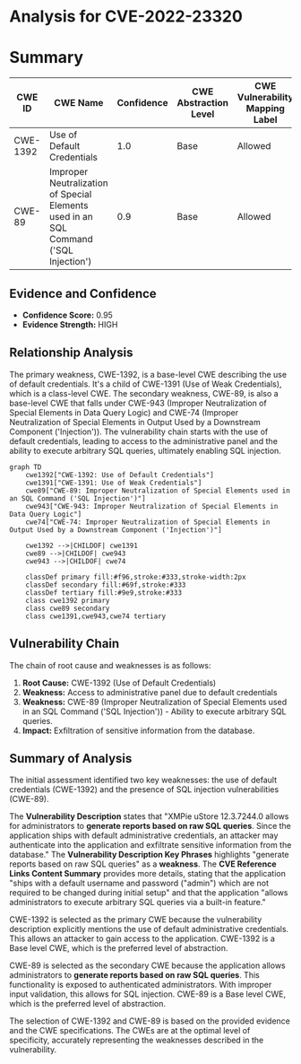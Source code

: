 # Analysis for CVE-2022-23320

# Summary
| CWE ID | CWE Name | Confidence | CWE Abstraction Level | CWE Vulnerability Mapping Label | CWE-Vulnerability Mapping Notes |
|---|---|---|---|---|---|
| CWE-1392 | Use of Default Credentials | 1.0 | Base | Allowed | Primary CWE |
| CWE-89 | Improper Neutralization of Special Elements used in an SQL Command ('SQL Injection') | 0.9 | Base | Allowed | Secondary Candidate |

## Evidence and Confidence

*   **Confidence Score:** 0.95
*   **Evidence Strength:** HIGH

## Relationship Analysis
The primary weakness, CWE-1392, is a base-level CWE describing the use of default credentials. It's a child of CWE-1391 (Use of Weak Credentials), which is a class-level CWE. The secondary weakness, CWE-89, is also a base-level CWE that falls under CWE-943 (Improper Neutralization of Special Elements in Data Query Logic) and CWE-74 (Improper Neutralization of Special Elements in Output Used by a Downstream Component ('Injection')). The vulnerability chain starts with the use of default credentials, leading to access to the administrative panel and the ability to execute arbitrary SQL queries, ultimately enabling SQL injection.

```mermaid
graph TD
    cwe1392["CWE-1392: Use of Default Credentials"]
    cwe1391["CWE-1391: Use of Weak Credentials"]
    cwe89["CWE-89: Improper Neutralization of Special Elements used in an SQL Command ('SQL Injection')"]
    cwe943["CWE-943: Improper Neutralization of Special Elements in Data Query Logic"]
    cwe74["CWE-74: Improper Neutralization of Special Elements in Output Used by a Downstream Component ('Injection')"]
    
    cwe1392 -->|CHILDOF| cwe1391
    cwe89 -->|CHILDOF| cwe943
    cwe943 -->|CHILDOF| cwe74
    
    classDef primary fill:#f96,stroke:#333,stroke-width:2px
    classDef secondary fill:#69f,stroke:#333
    classDef tertiary fill:#9e9,stroke:#333
    class cwe1392 primary
    class cwe89 secondary
    class cwe1391,cwe943,cwe74 tertiary
```

## Vulnerability Chain
The chain of root cause and weaknesses is as follows:
1.  **Root Cause:** CWE-1392 (Use of Default Credentials)
2.  **Weakness:** Access to administrative panel due to default credentials
3.  **Weakness:** CWE-89 (Improper Neutralization of Special Elements used in an SQL Command ('SQL Injection')) - Ability to execute arbitrary SQL queries.
4.  **Impact:** Exfiltration of sensitive information from the database.

## Summary of Analysis
The initial assessment identified two key weaknesses: the use of default credentials (CWE-1392) and the presence of SQL injection vulnerabilities (CWE-89).

The **Vulnerability Description** states that "XMPie uStore 12.3.7244.0 allows for administrators to **generate reports based on raw SQL queries**. Since the application ships with default administrative credentials, an attacker may authenticate into the application and exfiltrate sensitive information from the database." The **Vulnerability Description Key Phrases** highlights "generate reports based on raw SQL queries" as a **weakness**. The **CVE Reference Links Content Summary** provides more details, stating that the application "ships with a default username and password ("admin") which are not required to be changed during initial setup" and that the application "allows administrators to execute arbitrary SQL queries via a built-in feature."

CWE-1392 is selected as the primary CWE because the vulnerability description explicitly mentions the use of default administrative credentials. This allows an attacker to gain access to the application. CWE-1392 is a Base level CWE, which is the preferred level of abstraction.

CWE-89 is selected as the secondary CWE because the application allows administrators to **generate reports based on raw SQL queries**. This functionality is exposed to authenticated administrators. With improper input validation, this allows for SQL injection. CWE-89 is a Base level CWE, which is the preferred level of abstraction.

The selection of CWE-1392 and CWE-89 is based on the provided evidence and the CWE specifications. The CWEs are at the optimal level of specificity, accurately representing the weaknesses described in the vulnerability.